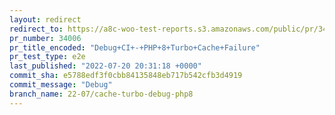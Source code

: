 ```yaml
---
layout: redirect
redirect_to: https://a8c-woo-test-reports.s3.amazonaws.com/public/pr/34006/e2e/index.html
pr_number: 34006
pr_title_encoded: "Debug+CI+-+PHP+8+Turbo+Cache+Failure"
pr_test_type: e2e
last_published: "2022-07-20 20:31:18 +0000"
commit_sha: e5788edf3f0cbb84135848eb717b542cfb3d4919
commit_message: "Debug"
branch_name: 22-07/cache-turbo-debug-php8
---
```

